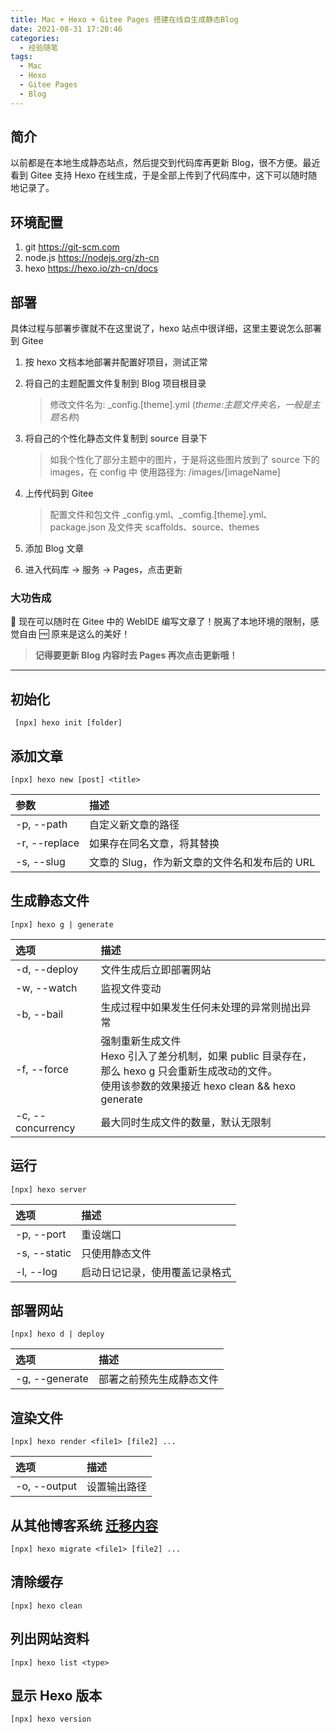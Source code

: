```yaml
---
title: Mac + Hexo + Gitee Pages 搭建在线自生成静态Blog
date: 2021-08-31 17:20:46
categories:
  - 经验随笔
tags:
  - Mac
  - Hexo
  - Gitee Pages
  - Blog
---
```


## 简介

以前都是在本地生成静态站点，然后提交到代码库再更新 Blog，很不方便。最近看到 Gitee 支持 Hexo 在线生成，于是全部上传到了代码库中，这下可以随时随地记录了。

<!-- more -->

## 环境配置

1. git <https://git-scm.com>
2. node.js <https://nodejs.org/zh-cn>
3. hexo <https://hexo.io/zh-cn/docs>

## 部署

具体过程与部署步骤就不在这里说了，hexo 站点中很详细，这里主要说怎么部署到 Gitee

1. 按 hexo 文档本地部署并配置好项目，测试正常

2. 将自己的主题配置文件复制到 Blog 项目根目录

   > 修改文件名为: \_config.[theme].yml (_theme:主题文件夹名，一般是主题名称_)

3. 将自己的个性化静态文件复制到 source 目录下

   > 如我个性化了部分主题中的图片，于是将这些图片放到了 source 下的 images，在 config 中 使用路径为: /images/[imageName]

4. 上传代码到 Gitee

   > 配置文件和包文件
   > \_config.yml、\_comfig.[theme].yml、package.json
   > 及文件夹
   > scaffolds、source、themes

5. 添加 Blog 文章

6. 进入代码库 -> 服务 -> Pages，点击更新

### 大功告成

🎉 现在可以随时在 Gitee 中的 WebIDE 编写文章了！脱离了本地环境的限制，感觉自由 🆓 原来是这么的美好！

> **记得要更新 Blog 内容时去 Pages 再次点击更新哦！**

___

## 初始化

```console
 [npx] hexo init [folder]
```

## 添加文章

```console
[npx] hexo new [post] <title>
```

| 参数 | 描述 |
| :--- | :--- |
| -p, --path | 自定义新文章的路径 |
| -r, --replace | 如果存在同名文章，将其替换 |
| -s, --slug | 文章的 Slug，作为新文章的文件名和发布后的 URL|

## 生成静态文件

```console
[npx] hexo g | generate
```

| 选项 | 描述 |
| :-- | :-- |
| -d, --deploy | 文件生成后立即部署网站 |
| -w, --watch | 监视文件变动 |
| -b, --bail | 生成过程中如果发生任何未处理的异常则抛出异常 |
| -f, --force | 强制重新生成文件</br>Hexo 引入了差分机制，如果 public 目录存在，那么 hexo g 只会重新生成改动的文件。</br>使用该参数的效果接近 hexo clean && hexo generate |
| -c, --concurrency | 最大同时生成文件的数量，默认无限制 |

## 运行

```console
[npx] hexo server
```

| 选项 | 描述 |
| :- | :- |
| -p, --port | 重设端口 |
| -s, --static | 只使用静态文件 |
| -l, --log | 启动日记记录，使用覆盖记录格式 |

## 部署网站

```console
[npx] hexo d | deploy
```

| 选项 | 描述 |
| :- | :- |
| -g, --generate | 部署之前预先生成静态文件 |

## 渲染文件

```console
[npx] hexo render <file1> [file2] ...
```

| 选项 | 描述 |
| :- | :- |
| -o, --output | 设置输出路径 |

## 从其他博客系统 [迁移内容](https://hexo.io/zh-cn/docs/migration)

```console
[npx] hexo migrate <file1> [file2] ...
```

## 清除缓存

```console
[npx] hexo clean
```

## 列出网站资料

```console
[npx] hexo list <type>
```

## 显示 Hexo 版本

```console
[npx] hexo version
```
